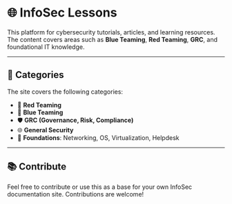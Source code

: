 # 🌐 InfoSec Lessons

This platform for cybersecurity tutorials, articles, and learning resources. The content covers areas such as **Blue Teaming**, **Red Teaming**, **GRC**, and foundational IT knowledge.


---

## 🧠 Categories

The site covers the following categories:

- 🔴 **Red Teaming**
- 🔵 **Blue Teaming**
- 🛡️ **GRC (Governance, Risk, Compliance)**
- 🌐 **General Security**
- 🧰 **Foundations**: Networking, OS, Virtualization, Helpdesk

---

## 📚 Contribute

Feel free to contribute or use this as a base for your own InfoSec documentation site. Contributions are welcome!
